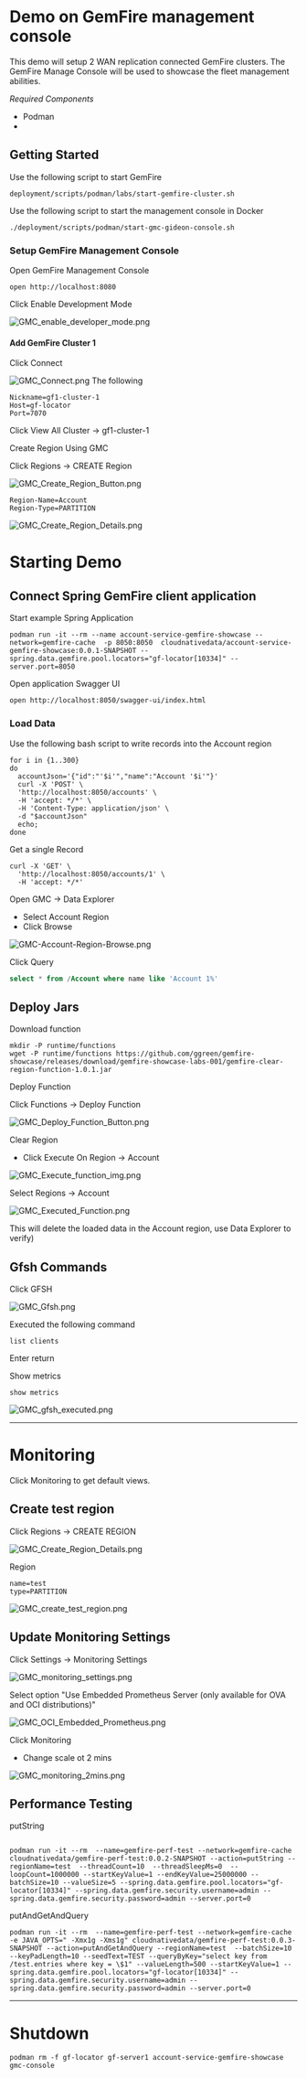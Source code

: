 # Demo on GemFire management console


This demo will setup 2 WAN replication connected GemFire clusters.
The GemFire Manage Console will be used to showcase the fleet
management abilities.


*Required Components*

- Podman
- 

## Getting Started

Use the following script to start GemFire

```shell
deployment/scripts/podman/labs/start-gemfire-cluster.sh
```

Use the following script to start the management console in Docker

```shell
./deployment/scripts/podman/start-gmc-gideon-console.sh
```



### Setup GemFire Management Console

Open GemFire Management Console 

```shell
open http://localhost:8080
```

Click Enable Development Mode

![GMC_enable_developer_mode.png](img/GMC_enable_developer_mode.png)


#### Add GemFire Cluster 1

Click Connect

![GMC_Connect.png](img/GMC_Connect.png)
The following

```properties
Nickname=gf1-cluster-1
Host=gf-locator
Port=7070
```

Click View All Cluster -> gf1-cluster-1


Create Region Using GMC

Click Regions -> CREATE Region

![GMC_Create_Region_Button.png](img/GMC_Create_Region_Button.png)

```properties
Region-Name=Account
Region-Type=PARTITION
```

![GMC_Create_Region_Details.png](img/GMC_Create_Region_Details.png)

# Starting Demo


## Connect Spring GemFire client application

Start example Spring Application

```shell
podman run -it --rm --name account-service-gemfire-showcase --network=gemfire-cache  -p 8050:8050  cloudnativedata/account-service-gemfire-showcase:0.0.1-SNAPSHOT --spring.data.gemfire.pool.locators="gf-locator[10334]" --server.port=8050
```
Open application Swagger UI

```shell
open http://localhost:8050/swagger-ui/index.html
```

### Load Data

Use the following bash script to write records into the Account region

```shell
for i in {1..300} 
do
  accountJson='{"id":"'$i'","name":"Account '$i'"}'
  curl -X 'POST' \
  'http://localhost:8050/accounts' \
  -H 'accept: */*' \
  -H 'Content-Type: application/json' \
  -d "$accountJson"
  echo;  
done
```

Get a single Record

```shell
curl -X 'GET' \
  'http://localhost:8050/accounts/1' \
  -H 'accept: */*'
```


Open GMC -> Data Explorer


- Select Account Region
- Click Browse

![GMC-Account-Region-Browse.png](img/GMC-Account-Region-Browse.png)


Click Query

```sql
select * from /Account where name like 'Account 1%'
```


## Deploy Jars


Download function

```shell
mkdir -P runtime/functions
wget -P runtime/functions https://github.com/ggreen/gemfire-showcase/releases/download/gemfire-showcase-labs-001/gemfire-clear-region-function-1.0.1.jar
```
Deploy Function

Click Functions -> Deploy Function

![GMC_Deploy_Function_Button.png](img/GMC_Deploy_Function_Button.png)

Clear Region

- Click Execute On Region -> Account

![GMC_Execute_function_img.png](img/GMC_Execute_function_img.png)


Select Regions -> Account

![GMC_Executed_Function.png](img/GMC_Executed_Function.png)

This will delete the loaded data in the Account region, use Data Explorer to verify)

## Gfsh Commands

Click GFSH

![GMC_Gfsh.png](img/GMC_Gfsh.png)

Executed the following command

```shell
list clients
```
Enter return

Show metrics

```shell
show metrics
```

![GMC_gfsh_executed.png](img/GMC_gfsh_executed.png)

----------------------------------

# Monitoring

Click Monitoring to get default views.

## Create test region


Click Regions -> CREATE REGION

![GMC_Create_Region_Details.png](img/GMC_Create_Region_Details.png)


Region

```properties
name=test
type=PARTITION
```
![GMC_create_test_region.png](img/GMC_create_test_region.png)

## Update Monitoring Settings


Click Settings -> Monitoring Settings

![GMC_monitoring_settings.png](img/GMC_monitoring_settings.png)



Select option "Use Embedded Prometheus Server (only available for OVA and OCI distributions)"

![GMC_OCI_Embedded_Prometheus.png](img/GMC_OCI_Embedded_Prometheus.png)

Click Monitoring

- Change scale ot 2 mins

![GMC_monitoring_2mins.png](img/GMC_monitoring_2mins.png)

## Performance Testing

putString

```shell

podman run -it --rm  --name=gemfire-perf-test --network=gemfire-cache cloudnativedata/gemfire-perf-test:0.0.2-SNAPSHOT --action=putString --regionName=test  --threadCount=10  --threadSleepMs=0  --loopCount=1000000 --startKeyValue=1 --endKeyValue=25000000 --batchSize=10 --valueSize=5 --spring.data.gemfire.pool.locators="gf-locator[10334]" --spring.data.gemfire.security.username=admin --spring.data.gemfire.security.password=admin --server.port=0
```



putAndGetAndQuery

```shell
podman run -it --rm  --name=gemfire-perf-test --network=gemfire-cache -e JAVA_OPTS=" -Xmx1g -Xms1g" cloudnativedata/gemfire-perf-test:0.0.3-SNAPSHOT --action=putAndGetAndQuery --regionName=test  --batchSize=10 --keyPadLength=10 --seedText=TEST --queryByKey="select key from /test.entries where key = \$1" --valueLength=500 --startKeyValue=1 --spring.data.gemfire.pool.locators="gf-locator[10334]" --spring.data.gemfire.security.username=admin --spring.data.gemfire.security.password=admin --server.port=0
```



---

# Shutdown

```shell
podman rm -f gf-locator gf-server1 account-service-gemfire-showcase gmc-console
```

